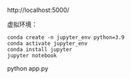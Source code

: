 http://localhost:5000/

虚拟环境：

```
conda create -n jupyter_env python=3.9
conda activate jupyter_env
conda install jupyter
jupyter notebook
```

python app.py